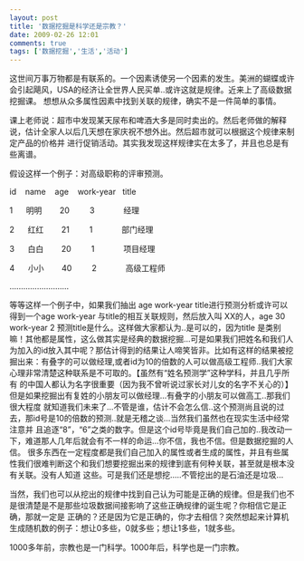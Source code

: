 ```yaml
---
layout: post
title: '数据挖掘是科学还是宗教？'
date: 2009-02-26 12:01
comments: true
tags: ['数据挖掘','生活','活动']
---
```


这世间万事万物都是有联系的。一个因素诱使另一个因素的发生。美洲的蝴蝶或许会引起飓风，USA的经济让全世界人民买单..或许这就是规律。近来上了高级数据挖掘课。
想想从众多属性因素中找到关联的规律，确实不是一件简单的事情。

课上老师说：超市中发现某天尿布和啤酒大多是同时卖出的。然后老师做的解释说，估计全家人以后几天想在家庆祝不想外出。然后超市就可以根据这个规律来制定产品的价格并
进行促销活动。其实我发现这样规律实在太多了，并且也总是有些离谱。

假设这样一个例子：对高级职称的评审预测。

id    name    age    work-year   title

1      明明        20         3             经理

2      红红        21         1             部门经理

3      白白        20         1             项目经理

4      小小        40         2             高级工程师

..........................

等等这样一个例子中，如果我们抽出 age work-year title进行预测分析或许可以得到一个age work-year
与title的相互关联规则，然后放入叫 XX的人，age 30  work-year 2 预测title是什么。这样做大家都认为..是可以的，因为title
是类别嘛！其他都是属性，这么做其实是经典的数据挖掘...可是如果我们把姓名和我们人为加入的id放入其中呢？那估计得到的结果让人啼笑皆非。比如有这样的结果被挖
掘出来：有叠字的可以做经理,或者id为10的倍数的人可以做高级工程师..我们大家心理非常清楚这种联系是不可取的。【虽然有“姓名预测学”这种学科，并且几乎所有
的中国人都认为名字很重要（因为我不曾听说过家长对儿女的名字不关心的）】但是如果挖掘出有复姓的小朋友可以做经理...有叠字的小朋友可以做高工..那我们很大程度
就知道我们未来了...不管是谁，估计不会怎么信..这个预测尚且说的过去，那id号是10的倍数的预测..就是无稽之谈...当然我们虽然也在现实生活中经常注意并
且追逐“8”，“6”之类的数字。但是这个id号毕竟是我们自己加的..我改动一下，难道那人几年后就会有不一样的命运...你不信，我也不信。但是数据挖掘的人信。
很多东西在一定程度都是我们自己加入的属性或者生成的属性，并且有些属性我们很难判断这个和我们想要挖掘出来的规律到底有何种关联，甚至就是根本没有关联。没有人知道
这些。可是我们还是想挖.....不管挖出的是石油还是垃圾...

当然，我们也可以从挖出的规律中找到自己认为可能是正确的规律。但是我们也不是很清楚是不是那些垃圾数据间接影响了这些正确规律的诞生呢？你相信它是正确，那就一定是
正确的？还是因为它是正确的，你才去相信？突然想起来计算机生成随机数的例子：想让0多些，0就多些；想让1多些，1就多些。

1000多年前，宗教也是一门科学。1000年后，科学也是一门宗教。

